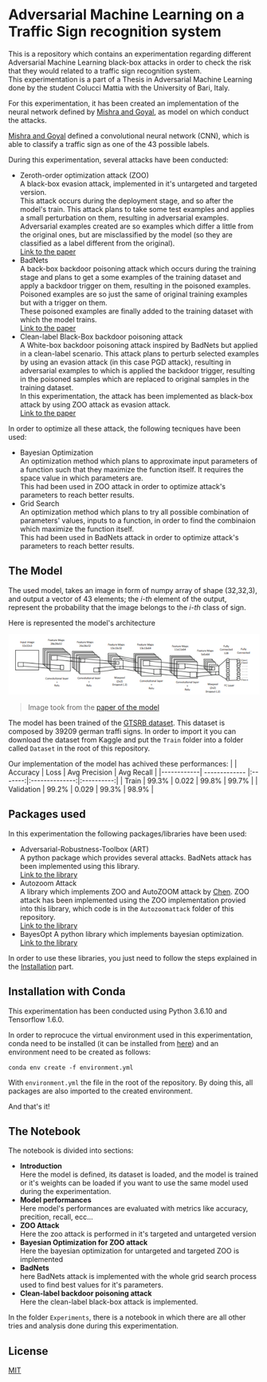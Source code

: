 # Adversarial Machine Learning on a Traffic Sign recognition system

This is a repository which contains an experimentation regarding different Adversarial Machine Learning black-box attacks in order to check the risk that they would related to a traffic sign recognition system.<br/>
This experimentation is a part of a Thesis in Adversarial Machine Learning done by the student Colucci Mattia with the University of Bari, Italy.

For this experimentation, it has been created an implementation of the neural network defined by [Mishra and Goyal](https://link.springer.com/article/10.1007/s11042-022-12531-w), as model on which conduct the attacks.<br/>

[Mishra and Goyal](https://link.springer.com/article/10.1007/s11042-022-12531-w) defined a convolutional neural network (CNN), which is able to classify a traffic sign as one of the 43 possible labels.

During this experimentation, several attacks have been conducted:
- Zeroth-order optimization attack (ZOO)<br/>
A black-box evasion attack, implemented in it's untargeted and targeted version.<br/>
This attack occurs during the deployment stage, and so after the model's train. This attack plans to take some test examples and applies a small perturbation on them, resulting in adversarial examples.<br/>
Adversarial examples created are so examples which differ a little from the original ones, but are misclassified by the model (so they are classified as a label different from the original).<br/>
[Link to the paper](https://arxiv.org/abs/1708.03999)
- BadNets<br/>
A back-box backdoor poisoning attack which occurs during the training stage and plans to get a some examples of the training dataset and apply a backdoor trigger on them, resulting in the poisoned examples.<br/>
Poisoned examples are so just the same of original training examples but with a trigger on them.<br/>
These poisoned examples are finally added to the training dataset with which the model trains.<br/>
[Link to the paper](https://arxiv.org/abs/1708.06733)
- Clean-label Black-Box backdoor poisoning attack<br/>
A White-box backdoor poisoning attack inspired by BadNets but applied in a clean-label scenario. This attack plans to perturb selected examples by using an evasion attack (in this case PGD attack), resulting in adversarial examples to which is applied the backdoor trigger, resulting in the poisoned samples which are replaced to original samples in the training dataset.<br/>
In this experimentation, the attack has been implemented as black-box attack by using ZOO attack as evasion attack.<br/>
[Link to the paper](https://people.csail.mit.edu/madry/lab/cleanlabel.pdf)

In order to optimize all these attack, the following tecniques have been used:
- Bayesian Optimization<br/>
An optimization method which plans to approximate input parameters of a function such that they maximize the function itself. It requires the space value in which parameters are.<br/>
This had been used in ZOO attack in order to optimize attack's parameters to reach better results.
- Grid Search<br/>
An optimization method which plans to try all possible combination of parameters' values, inputs to a function, in order to find the combinaion which maximize the function itself.<br/>
This had been used in BadNets attack in order to optimize attack's parameters to reach better results.

## The Model

The used model, takes an image in form of numpy array of shape (32,32,3), and output a vector of 43 elements; the _i-th_ element of the output, represent the probability that the image belongs to the _i-th_ class of sign.

Here is represented the model's architecture

![alt text](https://github.com/mattiacolucci/Adversarial-Machine-Learning-On-Traffic-Sign-Recognition/blob/main/Images/model_architecture.png?raw=true "Model's architecture")
> Image took from the [paper of the model](https://link.springer.com/article/10.1007/s11042-022-12531-w)

The model has been trained of the [GTSRB dataset](https://www.kaggle.com/datasets/meowmeowmeowmeowmeow/gtsrb-german-traffic-sign). This dataset is composed by 39209 german traffi signs. In order to import it you can download the dataset from Kaggle and put the ```Train``` folder into a folder called ```Dataset``` in the root of this repository.

Our implementation of the model has achived these performances:
|            | Accuracy      | Loss    | Avg Precision  | Avg Recall |
|------------| ------------- |:-------:|:--------------:|:----------:|
| Train      | 99.3%         | 0.022   | 99.8%          | 99.7%      |
| Validation | 99.2%         | 0.029   | 99.3%          | 98.9%      |

## Packages used

In this experimentation the following packages/libraries have been used:
- Adversarial-Robustness-Toolbox (ART)<br/>
A python package which provides several attacks. BadNets attack has been implemented using this library.<br/>
[Link to the library](https://github.com/Trusted-AI/adversarial-robustness-toolbox)
- Autozoom Attack<br/>
A library which implements ZOO and AutoZOOM attack by [Chen](https://arxiv.org/abs/1805.11770). ZOO attack has been implemented using the ZOO implementation provied into this library, which code is in the ```Autozoomattack``` folder of this repository.<br/>
[Link to the library](https://github.com/IBM/Autozoom-Attack)
- BayesOpt
A python library which implements bayesian optimization.<br/>
[Link to the library](https://bayesian-optimization.github.io/BayesianOptimization/quickstart.html)

In order to use these libraries, you just need to follow the steps explained in the [Installation](#installation) part.

## Installation with Conda

This experimentation has been conducted using Python 3.6.10 and Tensorflow 1.6.0.

In order to reprocuce the virtual environment used in this experimentation, conda need to be installed (it can be installed from [here](https://conda.io/projects/conda/en/latest/user-guide/install/index.html)) and an environment need to be created as follows:

```
conda env create -f environment.yml
```
With ```environment.yml``` the file in the root of the repository. By doing this, all packages are also imported to the created environment.

And that's it!

## The Notebook

The notebook is divided into sections:
- <b>Introduction</b><br/>
Here the model is defined, its dataset is loaded, and the model is trained or it's weights can be loaded if you want to use the same model used during the experimentation.
- <b>Model performances</b><br/>
Here model's performances are evaluated with metrics like accuracy, precition, recall, ecc...
- <b>ZOO Attack</b><br/>
Here the zoo attack is performed in it's targeted and untargeted version
- <b>Bayesian Optimization for ZOO attack</b><br/>
Here the bayesian optimization for untargeted and targeted ZOO is implemented
- <b>BadNets</b><br/>
here BadNets attack is implemented with the whole grid search process used to find best values for it's parameters.
- <b>Clean-label backdoor poisoning attack</b><br/>
Here the clean-label black-box attack is implemented.

In the folder ```Experiments```, there is a notebook in which there are all other tries and analysis done during this experimentation.

## License

[MIT](https://choosealicense.com/licenses/mit/)